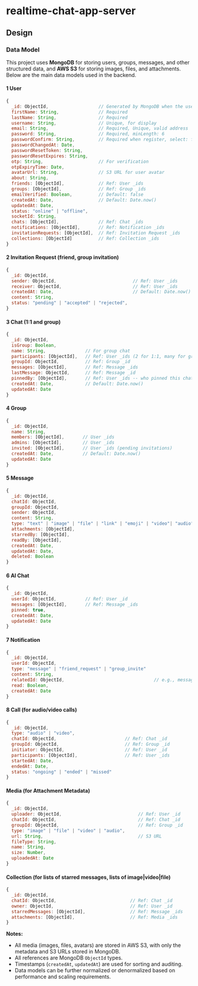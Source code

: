# realtime-chat-app-server

## Design
### Data Model
This project uses **MongoDB** for storing users, groups, messages, and other structured data, and **AWS S3** for storing images, files, and attachments. Below are the main data models used in the backend. 
#### 1 User
```js
{
  _id: ObjectId,                   // Generated by MongoDB when the user is created
  firstName: String,               // Required
  lastName: String,                // Required
  username: String,                // Unique, for display
  email: String,                   // Required, Unique, valid address
  password: String,                // Required, minLength: 6
  passwordConfirm: String,         // Required when register, select: false -- not stored in the database
  passwordChangedAt: Date,
  passwordResetToken: String,
  passwordResetExpires: String,
  otp: String,                     // For verification
  otpExpiryTime: Date,
  avatarUrl: String,               // S3 URL for user avatar
  about: String,
  friends: [ObjectId],             // Ref: User _ids
  groups: [ObjectId],              // Ref: Group _ids
  emailVerified: Boolean,          // Default: false
  createdAt: Date,                 // Default: Date.now()
  updatedAt: Date,
  status: "online" | "offline",
  socketId: String,
  chats: [ObjectId],               // Ref: Chat _ids
  notifications: [ObjectId],       // Ref: Notification _ids
  invitationRequests: [ObjectId],  // Ref: Invitation Request _ids
  collections: [ObjectId]          // Ref: Collection _ids
}
```
#### 2 Invitation Request (friend, group invitation)
```js
{
  _id: ObjectId,
  sender: ObjectId,                             // Ref: User _ids
  receiver: ObjectId,                           // Ref: User _ids
  createdAt: Date,                              // Default: Date.now()
  content: String,
  status: "pending" | "accepted" | "rejected",
}
```
#### 3 Chat (1:1 and group)
```js
{
  _id: ObjectId,
  isGroup: Boolean,
  name: String,               // For group chat
  participants: [ObjectId],   // Ref: User _ids (2 for 1:1, many for group)
  groupId: ObjectId,          // Ref: Group _id
  messages: [ObjectId],       // Ref: Message _ids
  lastMessage: ObjectId,      // Ref: Message _id
  pinnedBy: [ObjectId],       // Ref: User _ids -- who pinned this chat
  createdAt: Date,            // Default: Date.now()
  updatedAt: Date
}
```
#### 4 Group
```js
{
  _id: ObjectId,
  name: String,
  members: [ObjectId],       // User _ids
  admins: [ObjectId],        // User _ids
  invited: [ObjectId],       // User _ids (pending invitations)
  createdAt: Date,           // Default: Date.now()
  updatedAt: Date
}
```
#### 5 Message
```js
{
  _id: ObjectId,
  chatId: ObjectId,                                                       // Ref: Chat _id
  groupId: ObjectId,                                                      // Ref: Group _id -- If group message
  sender: ObjectId,                                                       // Ref: User _id
  content: String,                                                        // Text content
  type: "text" | "image" | "file" | "link" | "emoji" | "video"| "audio",
  attachments: [ObjectId],                                                // Ref: Media _id -- for image/file/link/emoji/video/audio
  starredBy: [ObjectId],                                                  // Users who starred this message
  readBy: [ObjectId],                                                     // Users who have read the message
  createdAt: Date,
  updatedAt: Date,
  deleted: Boolean
}
```
#### 6 AI Chat
```js
{
  _id: ObjectId,
  userId: ObjectId,           // Ref: User _id
  messages: [ObjectId],       // Ref: Message _ids
  pinned: true,
  createdAt: Date,
  updatedAt: Date
}
```
#### 7 Notification

```js
{
  _id: ObjectId,
  userId: ObjectId,
  type: "message" | "friend_request" | "group_invite"
  content: String,
  relatedId: ObjectId,                                  // e.g., messageId, groupId
  read: Boolean,
  createdAt: Date
}
```
#### 8 Call (for audio/video calls)

```js
{
  _id: ObjectId,
  type: "audio" | "video",
  chatId: ObjectId,                          // Ref: Chat _id
  groupId: ObjectId,                         // Ref: Group _id
  initiator: ObjectId,                       // Ref: User _id
  participants: [ObjectId],                  // Ref: User _ids
  startedAt: Date,
  endedAt: Date,
  status: "ongoing" | "ended" | "missed"
}
```

#### Media (for Attachment Metadata)
```js
{
  _id: ObjectId,
  uploader: ObjectId,                             // Ref: User _id
  chatId: ObjectId,                               // Ref: Chat _id
  groupId: ObjectId,                              // Ref: Group _id
  type: "image" | "file" | "video" | "audio",
  url: String,                                    // S3 URL
  fileType: String,
  name: String,
  size: Number,
  uploadedAt: Date
}
```
#### Collection (for lists of starred messages, lists of image|video|file)
```js
{
  _id: ObjectId,
  chatId: ObjectId,                            // Ref: Chat _id
  owner: ObjectId,                             // Ref: User _id
  starredMessages: [ObjectId],                 // Ref: Message _ids
  attachments: [ObjectId],                     // Ref: Media _ids
}
```


**Notes:**
- All media (images, files, avatars) are stored in AWS S3, with only the metadata and S3 URLs stored in MongoDB.
- All references are MongoDB `ObjectId` types.
- Timestamps (`createdAt`, `updatedAt`) are used for sorting and auditing.
- Data models can be further normalized or denormalized based on performance and scaling requirements.

